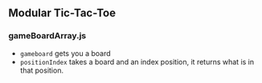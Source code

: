 ## Modular Tic-Tac-Toe

### gameBoardArray.js
- `gameboard` gets you a board
- `positionIndex` takes a board and an index position, it returns what is in that position. 